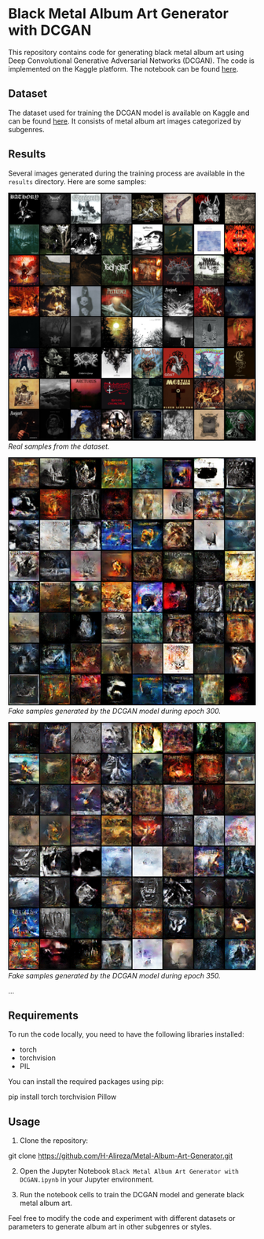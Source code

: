 # Black Metal Album Art Generator with DCGAN

This repository contains code for generating black metal album art using Deep Convolutional Generative Adversarial Networks (DCGAN). The code is implemented on the Kaggle platform. The notebook can be found [here](https://www.kaggle.com/alireza1h/black-metal-album-art-generator-with-dcgan).


## Dataset

The dataset used for training the DCGAN model is available on Kaggle and can be found [here](https://www.kaggle.com/datasets/fraserwtt/metal-album-art-by-subgenre). It consists of metal album art images categorized by subgenres.

## Results

Several images generated during the training process are available in the `results` directory. Here are some samples:

![Real Samples](/output%20samples/real_samples%20.png)
_Real samples from the dataset._

![Generated Samples (Epoch 300)](/output%20samples/fake_samples_epoch_300.png)
_Fake samples generated by the DCGAN model during epoch 300._

![Generated Samples (Epoch 350)](/output%20samples/fake_samples_epoch_350.png)
_Fake samples generated by the DCGAN model during epoch 350._

...

## Requirements

To run the code locally, you need to have the following libraries installed:

- torch
- torchvision
- PIL

You can install the required packages using pip:

pip install torch torchvision Pillow

## Usage

1. Clone the repository: 

git clone https://github.com/H-Alireza/Metal-Album-Art-Generator.git

2. Open the Jupyter Notebook `Black Metal Album Art Generator with DCGAN.ipynb` in your Jupyter environment.

3. Run the notebook cells to train the DCGAN model and generate black metal album art.

Feel free to modify the code and experiment with different datasets or parameters to generate album art in other subgenres or styles.


